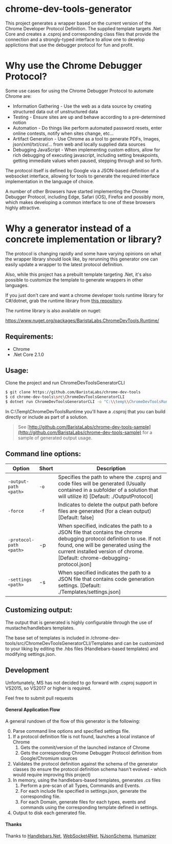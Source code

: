 # chrome-dev-tools-generator
This project generates a wrapper based on the current version of the Chrome Developer Protocol Definition. The supplied template targets .Net Core and creates a .csproj and corresponding class files that provide the connection and a strongly-typed interface to allow one to develop applictions that use the debugger protocol for fun and profit.

# Why use the Chrome Debugger Protocol?

Some use cases for using the Chrome Debugger Protocol to automate Chrome are:
 - Information Gathering - Use the web as a data source by creating structured data out of unstructured data
 - Testing - Ensure sites are up and behave according to a pre-determined notion
 - Automation - Do things like perform automated password resets, enter online contests, notify when sites change, etc...
 - Artifact Generation - Use Chrome as a tool to generate PDFs, Images, json/xml/txt/csv/... from web and locally supplied data sources
 - Debugging JavaScript - When implementing custom editors, allow for rich debugging of executing javascript, including setting breakpoints, getting immediate values when paused, stepping through and so forth.

The protocol itself is defined by Google via a JSON-based definition of a websocket interface, allowing for tools to generate the required interface implementation in the language of choice. 

A number of other Browsers have started implementing the Chrome Debugger Protocol, including Edge, Safari (iOS), Firefox and possibly more, which makes developing a common interface to one of these browsers highly attractive.

# Why a generator instead of a concrete implementation or library?

The protocol is changing rapidly and some have varying opinions on what the wrapper library should look like, by rerunning this generator one can easily update a wrapper to the latest protocol definition.

Also, while this project has a prebuilt template targeting .Net, it's also possible to customize the template to generate wrappers in other languages.

If you just don't care and want a chrome developer tools runtime library for C#/dotnet, grab the runtime library from [this repository](http://github.com/BaristaLabs/chrome-dev-tools-sample).

The runtime library is also available on nuget:

https://www.nuget.org/packages/BaristaLabs.ChromeDevTools.Runtime/

 ## Requirements:

  - Chrome
  - .Net Core 2.1.0

 ## Usage:

 Clone the project and run ChromeDevToolsGeneratorCLI

 ``` Bash
 $ git clone https://github.com/BaristaLabs/chrome-dev-tools
 $ cd chrome-dev-tools\src\ChromeDevToolsGeneratorCLI
 $ dotnet run ChromeDevToolsGeneratorCLI -o "C:\\temp\\ChromeDevToolsRuntime"
 ```

In C:\Temp\ChromeDevToolsRuntime you'll have a .csproj that you can build directly or include as part of a solution.

> See [http://github.com/BaristaLabs/chrome-dev-tools-sample](http://github.com/BaristaLabs/chrome-dev-tools-sample) for a sample of generated output usage.

## Command line options:

  Option | Short | Description
  --------------- | --- | ---
 ```-output-path <path>``` | ```-o``` | Specifies the path to where the .csproj and code files will be generated (Usually contained in a subfolder of a solution that will utilize it) [Default: ./OutputProtocol]
 ```-force``` | ```-f``` | Indicates to delete the output path before files are generated (for a clean output) [Default: false]
 ```-protocol-path <path>``` | -p | When specified, indicates the path to a JSON file that contains the chrome debugging protocol definition to use. If not found, one will be generated using the current installed version of chrome. [Default: chrome-debugging-protocol.json]
 ```-settings <path>``` | -s | When specified indicates the path to a JSON file that contains code generation settings. [Default: ./Templates/settings.json]

 ## Customizing output:
 
 The output that is generated is highly configurable through the use of mustache/handlebars templates.
 
 The base set of templates is included in /chrome-dev-tools/src/ChromeDevToolsGeneratorCLI/Templates and can be customized to your liking by editing the .hbs files (Handlebars-based templates) and modifying settings.json.

## Development

Unfortunately, MS has not decided to go forward with .csproj support in VS2015, so VS2017 or higher is required.

Feel free to submit pull requests

#### General Application Flow

A general rundown of the flow of this generator is the following:

 0. Parse command line options and specified settings file.
 1. If a protocol definition file is not found, launches a local instance of Chrome
    1. Gets the commit/version of the launched instance of Chrome
    2. Gets the corresponding Chrome Debugger Protocol definition from Google/Chromium sources
 2. Validates the protocol definition against the schema of the generator classes (to ensure the protocol definition schema hasn't evolved - which would require improving this project)
 3. In memory, using the handlebars-based templates, generates .cs files
    1. Perform a pre-scan of all Types, Commands and Events. 
    2. For each include file specified in settings.json, generate the corresponding file.
    3. For each Domain, generate files for each types, events and commands using the corresponding template defined in settings.
 4. Output to disk each generated file.

#### Thanks

Thanks to [Handlebars.Net](https://github.com/rexm/Handlebars.Net), [WebSocket4Net](https://github.com/kerryjiang/WebSocket4Net), [NJsonSchema](https://github.com/NJsonSchema/NJsonSchema), [Humanizer](https://github.com/Humanizr/Humanizer)
